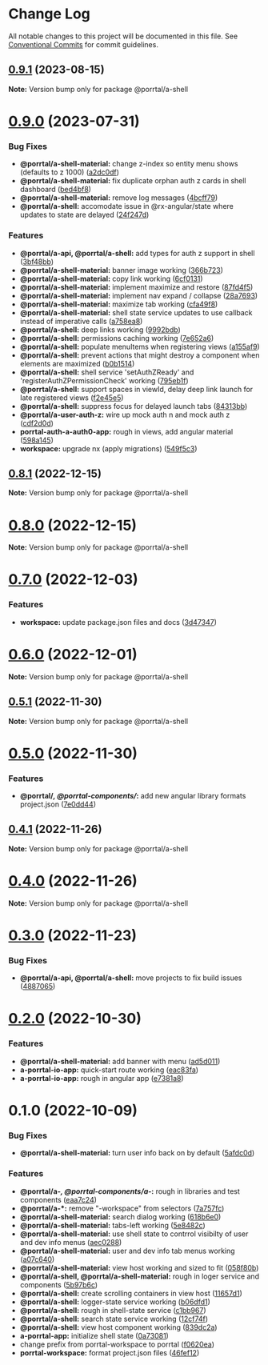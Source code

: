 # Change Log

All notable changes to this project will be documented in this file.
See [Conventional Commits](https://conventionalcommits.org) for commit guidelines.

## [0.9.1](https://github.com/Comcast/Porrtal/compare/v0.9.0...v0.9.1) (2023-08-15)

**Note:** Version bump only for package @porrtal/a-shell

# [0.9.0](https://github.com/Comcast/Porrtal/compare/v0.8.1...v0.9.0) (2023-07-31)

### Bug Fixes

- **@porrtal/a-shell-material:** change z-index so entity menu shows (defaults to z 1000) ([a2dc0df](https://github.com/Comcast/Porrtal/commit/a2dc0df9599e95f8e5ac674d4ca719d80943508f))
- **@porrtal/a-shell-material:** fix duplicate orphan auth z cards in shell dashboard ([bed4bf8](https://github.com/Comcast/Porrtal/commit/bed4bf8dcaa69e527e9f89d7ad5c73e7b07452c7))
- **@porrtal/a-shell-material:** remove log messages ([4bcff79](https://github.com/Comcast/Porrtal/commit/4bcff7974cdc966b84ff59977b20429748fcc9aa))
- **@porrtal/a-shell:** accomodate issue in @rx-angular/state where updates to state are delayed ([24f247d](https://github.com/Comcast/Porrtal/commit/24f247d8e60c8b5d1246a246591d4e3094ab5fdd))

### Features

- **@porrtal/a-api, @porrtal/a-shell:** add types for auth z support in shell ([3bf48bb](https://github.com/Comcast/Porrtal/commit/3bf48bb7fe9d432b4dbaf5c70f0d2903a5f2998e))
- **@porrtal/a-shell-material:** banner image working ([366b723](https://github.com/Comcast/Porrtal/commit/366b723cf66eb761cf1e1f8e428879cc6e648cca))
- **@porrtal/a-shell-material:** copy link working ([6cf0131](https://github.com/Comcast/Porrtal/commit/6cf0131ae052c3c903a99080c1286d85608df279))
- **@porrtal/a-shell-material:** implement maximize and restore ([87fd4f5](https://github.com/Comcast/Porrtal/commit/87fd4f5cb2d3a4fa74be55a37c8f3a733b89ce0b))
- **@porrtal/a-shell-material:** implement nav expand / collapse ([28a7693](https://github.com/Comcast/Porrtal/commit/28a769353f4347ab8529992fe458ac6455fd85e4))
- **@porrtal/a-shell-material:** maximize tab working ([cfa49f8](https://github.com/Comcast/Porrtal/commit/cfa49f8ad8caef521f0715d6d6740c8177c17099))
- **@porrtal/a-shell-material:** shell state service updates to use callback instead of imperative calls ([a758ea8](https://github.com/Comcast/Porrtal/commit/a758ea8887867cb5bdeadcdd41af600910c7d511))
- **@porrtal/a-shell:** deep links working ([9992bdb](https://github.com/Comcast/Porrtal/commit/9992bdbb80b0d71e1748e99199162eb39d6e9775))
- **@porrtal/a-shell:** permissions caching working ([7e652a6](https://github.com/Comcast/Porrtal/commit/7e652a6107c9db7af9ecbc2f7474a639a311d7bc))
- **@porrtal/a-shell:** populate menuItems when registering views ([a155af9](https://github.com/Comcast/Porrtal/commit/a155af94047ea12d63a01c6680586f2682c7b6be))
- **@porrtal/a-shell:** prevent actions that might destroy a component when elements are maximized ([b0b1514](https://github.com/Comcast/Porrtal/commit/b0b1514c9024fc47a986a2944b71fd6c3c2984a0))
- **@porrtal/a-shell:** shell service 'setAuthZReady' and 'registerAuthZPermissionCheck' working ([795eb1f](https://github.com/Comcast/Porrtal/commit/795eb1f2cacd08ee02cb963f8860298f73664f07))
- **@porrtal/a-shell:** support spaces in viewId, delay deep link launch for late registered views ([f2e45e5](https://github.com/Comcast/Porrtal/commit/f2e45e59f3e707561daa8f8bf6727989c8382452))
- **@porrtal/a-shell:** suppress focus for delayed launch tabs ([84313bb](https://github.com/Comcast/Porrtal/commit/84313bb95aff8cda0d0b0eeb19f8edff2c9ba7b1))
- **@porrtal/a-user-auth-z:** wire up mock auth n and mock auth z ([cdf2d0d](https://github.com/Comcast/Porrtal/commit/cdf2d0de49f8b3a3f434d971715f1409d76ae796))
- **porrtal-auth-a-auth0-app:** rough in views, add angular material ([598a145](https://github.com/Comcast/Porrtal/commit/598a145fc1896971e841776fa30eaa25e4c10949))
- **workspace:** upgrade nx (apply migrations) ([549f5c3](https://github.com/Comcast/Porrtal/commit/549f5c353259b49d668ad91397b9b05a7fadb7e7))

## [0.8.1](https://github.com/Comcast/Porrtal/compare/v0.8.0...v0.8.1) (2022-12-15)

**Note:** Version bump only for package @porrtal/a-shell

# [0.8.0](https://github.com/Comcast/Porrtal/compare/v0.7.0...v0.8.0) (2022-12-15)

**Note:** Version bump only for package @porrtal/a-shell

# [0.7.0](https://github.com/Comcast/Porrtal/compare/v0.6.0...v0.7.0) (2022-12-03)

### Features

- **workspace:** update package.json files and docs ([3d47347](https://github.com/Comcast/Porrtal/commit/3d47347412aaee8d8fc5043163625cc3fddb0188))

# [0.6.0](https://github.com/datumgeek/porrtal/compare/v0.5.1...v0.6.0) (2022-12-01)

**Note:** Version bump only for package @porrtal/a-shell

## [0.5.1](https://github.com/datumgeek/porrtal/compare/v0.5.0...v0.5.1) (2022-11-30)

**Note:** Version bump only for package @porrtal/a-shell

# [0.5.0](https://github.com/datumgeek/porrtal/compare/v0.4.1...v0.5.0) (2022-11-30)

### Features

- **@porrtal/_, @porrtal-components/_:** add new angular library formats project.json ([7e0dd44](https://github.com/datumgeek/porrtal/commit/7e0dd44eb41e158a960a60bae2b219f5c0e9c166))

## [0.4.1](https://github.com/datumgeek/porrtal/compare/v0.4.0...v0.4.1) (2022-11-26)

**Note:** Version bump only for package @porrtal/a-shell

# [0.4.0](https://github.com/datumgeek/porrtal/compare/v0.3.0...v0.4.0) (2022-11-26)

**Note:** Version bump only for package @porrtal/a-shell

# [0.3.0](https://github.com/datumgeek/porrtal/compare/v0.2.0...v0.3.0) (2022-11-23)

### Bug Fixes

- **@porrtal/a-api, @porrtal/a-shell:** move projects to fix build issues ([4887065](https://github.com/datumgeek/porrtal/commit/488706573ca6979f8a81e43c2dcee0401e425a88))

# [0.2.0](https://github.com/datumgeek/porrtal/compare/v0.1.0...v0.2.0) (2022-10-30)

### Features

- **@porrtal/a-shell-material:** add banner with menu ([ad5d011](https://github.com/datumgeek/porrtal/commit/ad5d01100e0caf0834f335452e64dee812f58d01))
- **a-porrtal-io-app:** quick-start route working ([eac83fa](https://github.com/datumgeek/porrtal/commit/eac83fa0402159d7e9a4923d531516b5c0aa6789))
- **a-porrtal-io-app:** rough in angular app ([e7381a8](https://github.com/datumgeek/porrtal/commit/e7381a8d324f18413b909e8800874d235e1f8567))

# 0.1.0 (2022-10-09)

### Bug Fixes

- **@porrtal/a-shell-material:** turn user info back on by default ([5afdc0d](https://github.com/datumgeek/porrtal/commit/5afdc0df7e0d939121edc16f695eb4507c063338))

### Features

- **@porrtal/a-_, @porrtal-components/a-_:** rough in libraries and test components ([eaa7c24](https://github.com/datumgeek/porrtal/commit/eaa7c246134ad587812933c87bb46f7072e22ca3))
- **@porrtal/a-\*:** remove "-workspace" from selectors ([7a757fc](https://github.com/datumgeek/porrtal/commit/7a757fc1cf09d1d173728f497b2d46c63f3cebe1))
- **@porrtal/a-shell-material:** search dialog working ([618b6e0](https://github.com/datumgeek/porrtal/commit/618b6e01a8eb4f51388dcd634c2d48fdf2837987))
- **@porrtal/a-shell-material:** tabs-left working ([5e8482c](https://github.com/datumgeek/porrtal/commit/5e8482ccc037fb730e1bd74f9ca114bccf794655))
- **@porrtal/a-shell-material:** use shell state to contrrol visibilty of user and dev info menus ([aec0288](https://github.com/datumgeek/porrtal/commit/aec028860c1d605465bd6dfc9fa9b715e6c8072b))
- **@porrtal/a-shell-material:** user and dev info tab menus working ([a07c640](https://github.com/datumgeek/porrtal/commit/a07c64018a5c1d54adad62b2aaac28f37add2cb5))
- **@porrtal/a-shell-material:** view host working and sized to fit ([058f80b](https://github.com/datumgeek/porrtal/commit/058f80b568482c7140b1d8cb2d88b9adc76fafc4))
- **@porrtal/a-shell, @porrtal/a-shell-material:** rough in loger service and components ([5b97b6c](https://github.com/datumgeek/porrtal/commit/5b97b6c2c8eeae706c5ee05e367f6fddd79ca46a))
- **@porrtal/a-shell:** create scrolling containers in view host ([11657d1](https://github.com/datumgeek/porrtal/commit/11657d1c97c0b5355f381c6b42967f7fe8749934))
- **@porrtal/a-shell:** logger-state service working ([b06dfd1](https://github.com/datumgeek/porrtal/commit/b06dfd185f46579f9923d1123ada6a80219b9114))
- **@porrtal/a-shell:** rough in shell-state service ([c1bb967](https://github.com/datumgeek/porrtal/commit/c1bb967856b5051d96c5de56cc4e4062ebb0bd8b))
- **@porrtal/a-shell:** search state service working ([12cf74f](https://github.com/datumgeek/porrtal/commit/12cf74fe3b86c912edb3c67b12f872da093331f9))
- **@porrtal/a-shell:** view host component working ([839dc2a](https://github.com/datumgeek/porrtal/commit/839dc2afa10a8b12de40fc1d3e3ae2bf34ff8143))
- **a-porrtal-app:** initialize shell state ([0a73081](https://github.com/datumgeek/porrtal/commit/0a730815cccebd6b7168c147f3c5c9260d820b98))
- change prefix from porrtal-workspace to porrtal ([f0620ea](https://github.com/datumgeek/porrtal/commit/f0620ea3496545bcbb1b596b5900a3381ebea41d))
- **porrtal-workspace:** format project.json files ([46fef12](https://github.com/datumgeek/porrtal/commit/46fef12bba99d07cc883cb08ab46e38ad232aae9))
